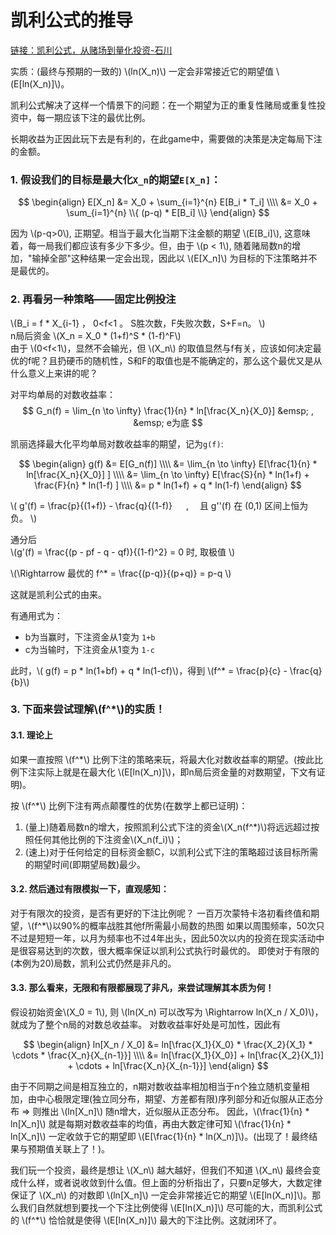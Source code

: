 # 凯利公式的推导

[链接：凯利公式，从赌场到量化投资-石川 ](https://zhuanlan.zhihu.com/p/38279377)

实质：(最终与预期的一致的) \\(ln(X_n)\\) 一定会非常接近它的期望值 \\(E[ln(X_n)]\\)。

凯利公式解决了这样一个情景下的问题：在一个期望为正的重复性赌局或重复性投资中，每一期应该下注的最优比例。

长期收益为正因此玩下去是有利的，在此game中，需要做的决策是决定每局下注的金额。

### 1. 假设我们的目标是最大化`X_n`的期望`E[X_n]`：

$$
\begin{align}
     E[X_n] &= X_0 + \sum_{i=1}^{n} E[B_i * T_i] \\\\
            &= X_0 + \sum_{i=1}^{n} \\{ (p-q) * E[B_i] \\}
\end{align}
$$

因为 \\(p-q>0\\), 正期望。相当于最大化当期下注金额的期望 \\(E[B_i]\\), 这意味着，每一局我们都应该有多少下多少。但，由于 \\(p < 1\\), 随着赌局数n的增加，"输掉全部"这种结果一定会出现，因此以 \\(E[X_n]\\) 为目标的下注策略并不是最优的。

### 2. 再看另一种策略——固定比例投注
\\(B_i = f * X_{i-1} ， 0<f<1 。 S胜次数，F失败次数，S+F=n。 \\)  
n局后资金 \\(X_n = X_0 * (1+f)^S * (1-f)^F\\)  
由于 \\(0<f<1\\)，显然不会输光，但 \\(X_n\\) 的取值显然与f有关，应该如何决定最优的f呢？且扔硬币的随机性，S和F的取值也是不能确定的，那么这个最优又是从什么意义上来讲的呢？

对平均单局的对数收益率：
$$
  G_n(f) = \lim_{n \to \infty} \frac{1}{n} * ln[\frac{X_n}{X_0}] &emsp;  , &emsp; e为底
$$

凯丽选择最大化平均单局对数收益率的期望，记为`g(f)`:

$$
\begin{align}
g(f) &= E[G_n(f)]  \\\\
     &= \lim_{n \to \infty} E[\frac{1}{n} * ln[\frac{X_n}{X_0}] ]  \\\\
     &= \lim_{n \to \infty} E[\frac{S}{n} * ln(1+f) + \frac{F}{n} * ln(1-f) ]  \\\\
     &= p * ln(1+f) + q * ln(1-f)
\end{align}
$$

\\( g'(f) = \frac{p}{(1+f)} - \frac{q}{(1-f)} &emsp; ,&emsp; 且 g''(f) 在 (0,1) 区间上恒为负。 \\)

通分后  
\\(g'(f) = \frac{(p - pf - q - qf)}{(1-f)^2} = 0 时, 取极值 \\)

\\(\Rightarrow 最优的 f^* = \frac{(p-q)}{(p+q)} = p-q \\)


这就是凯利公式的由来。

有通用式为：
- b为当赢时，下注资金从1变为 `1+b`
- c为当输时，下注资金从1变为 `1-c`

此时，\\( g(f) = p * ln(1+bf) + q * ln(1-cf)\\)，得到 \\(f^* = \frac{p}{c} - \frac{q}{b}\\)

### 3. 下面来尝试理解\\(f^*\\)的实质！

#### 3.1. 理论上
如果一直按照 \\(f^*\\) 比例下注的策略来玩，将最大化对数收益率的期望。(按此比例下注实际上就是在最大化 \\(E[ln(X_n)]\\)，即n局后资金量的对数期望，下文有证明)。

按 \\(f^*\\) 比例下注有两点颠覆性的优势(在数学上都已证明)：
1. (量上)随着局数n的增大，按照凯利公式下注的资金\\(X_n(f^*)\\)将远远超过按照任何其他比例的下注资金\\(X_n(f_i)\\)；
2. (速上)对于任何给定的目标资金额C，以凯利公式下注的策略超过该目标所需的期望时间(即期望局数)最少。

#### 3.2. 然后通过有限模拟一下，直观感知：
对于有限次的投资，是否有更好的下注比例呢？
一百万次蒙特卡洛初看终值和期望，\\(f^*\\)以90%的概率战胜其他f所需最小局数的热图
如果以周围频率，50次只不过是短短一年，以月为频率也不过4年出头，因此50次以内的投资在现实活动中是很容易达到的次数，很大概率保证以凯利公式执行时最优的。
即使对于有限的(本例为20)局数，凯利公式仍然是非凡的。

#### 3.3. 那么看来，无限和有限都展现了非凡，来尝试理解其本质为何！
假设初始资金\\(X_0 = 1\\), 则 \\(ln(X_n) 可以改写为 \Rightarrow ln(X_n / X_0)\\)，就成为了整个n局的对数总收益率。
对数收益率好处是可加性，因此有 

$$
\begin{align}
     ln[X_n / X_0] &= ln[\frac{X_1}{X_0} * \frac{X_2}{X_1} * \cdots * \frac{X_n}{X_{n-1}}]  \\\\
                   &= ln[\frac{X_1}{X_0}] + ln[\frac{X_2}{X_1}] + \cdots + ln[\frac{X_n}{X_{n-1}}]        
\end{align}
$$

由于不同期之间是相互独立的，n期对数收益率相加相当于n个独立随机变量相加，由中心极限定理(独立同分布，期望、方差都有限)序列部分和近似服从正态分布 => 则推出 \\(ln[X_n]\\) 随n增大，近似服从正态分布。
因此，\\(\frac{1}{n} * ln[X_n]\\) 就是每期对数收益率的均值，再由大数定律可知 \\(\frac{1}{n} * ln[X_n]\\) 一定收敛于它的期望即 \\(E[\frac{1}{n} * ln(X_n)]\\)。(出现了！最终结果与预期值关联上了！)。

我们玩一个投资，最终是想让 \\(X_n\\) 越大越好，但我们不知道 \\(X_n\\) 最终会变成什么样，或者说收敛到什么值。但上面的分析指出了，只要n足够大，大数定律保证了 \\(X_n\\) 的对数即 \\(ln[X_n]\\) 一定会非常接近它的期望 \\(E[ln(X_n)]\\)。那么我们自然就想到要找一个下注比例使得 \\(E[ln(X_n)]\\) 尽可能的大，而凯利公式的 \\(f^*\\) 恰恰就是使得 \\(E[ln(X_n)]\\) 最大的下注比例。这就闭环了。


